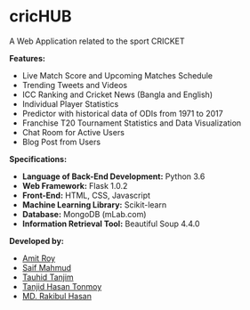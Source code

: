 # cricHUB
A Web Application related to the sport CRICKET

**Features:**
- Live Match Score and Upcoming Matches Schedule
- Trending Tweets and Videos
- ICC Ranking and Cricket News (Bangla and English)
- Individual Player Statistics
- Predictor with historical data of ODIs from 1971 to 2017
- Franchise T20 Tournament Statistics and Data Visualization
- Chat Room for Active Users
- Blog Post from Users

**Specifications:**
- **Language of Back-End Development:** Python 3.6
- **Web Framework:** Flask 1.0.2
- **Front-End:** HTML, CSS, Javascript
- **Machine Learning Library:** Scikit-learn
- **Database:** MongoDB (mLab.com)
- **Information Retrieval Tool:** Beautiful Soup 4.4.0

**Developed by:**
- [Amit Roy](https://amitroy7781.github.io)
- [Saif Mahmud](https://saif-mahmud.github.io)
- [Tauhid Tanjim](https://github.com/Tanjim13)
- [Tanjid Hasan Tonmoy](https://github.com/thTonmoy)
- [MD. Rakibul Hasan](https://github.com/rht20)
